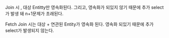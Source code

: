 Join 시 , 대상 Entitty만 영속화된다.
그리고, 영속화가 되있지 않기 때문에 추가 select가 발생 돼 n+1문제가 초래된다.

Fetch Join 시는 대상 + 연관된 Entity가 영속화 된다. 
영속화 되있기 때문에 추가 select가 발생되지 않는다.

